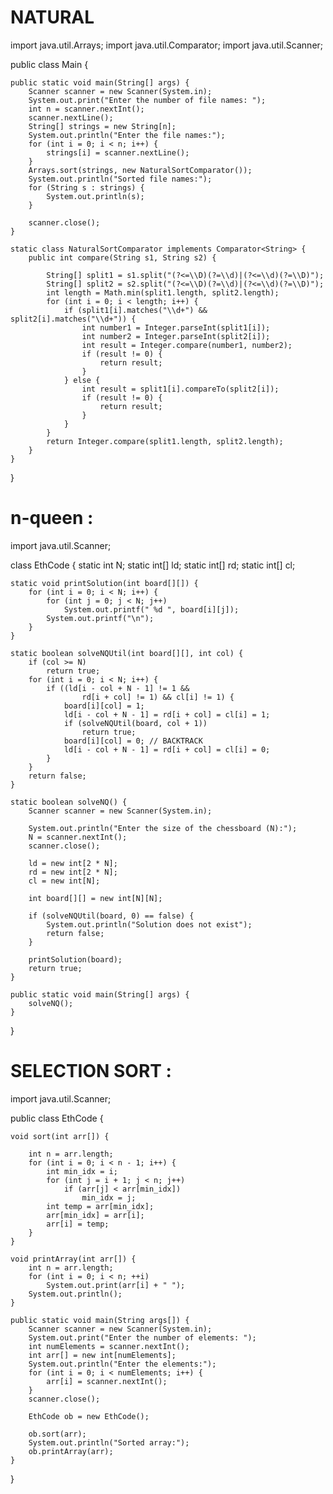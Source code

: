 



















# NATURAL

import java.util.Arrays;
import java.util.Comparator;
import java.util.Scanner;

public class Main {

    public static void main(String[] args) {
        Scanner scanner = new Scanner(System.in);
        System.out.print("Enter the number of file names: ");
        int n = scanner.nextInt();
        scanner.nextLine();
        String[] strings = new String[n];
        System.out.println("Enter the file names:");
        for (int i = 0; i < n; i++) {
            strings[i] = scanner.nextLine();
        }
        Arrays.sort(strings, new NaturalSortComparator());
        System.out.println("Sorted file names:");
        for (String s : strings) {
            System.out.println(s);
        }
        
        scanner.close();
    }

    static class NaturalSortComparator implements Comparator<String> {
        public int compare(String s1, String s2) {

            String[] split1 = s1.split("(?<=\\D)(?=\\d)|(?<=\\d)(?=\\D)");
            String[] split2 = s2.split("(?<=\\D)(?=\\d)|(?<=\\d)(?=\\D)");
            int length = Math.min(split1.length, split2.length);
            for (int i = 0; i < length; i++) {
                if (split1[i].matches("\\d+") && split2[i].matches("\\d+")) {
                    int number1 = Integer.parseInt(split1[i]);
                    int number2 = Integer.parseInt(split2[i]);
                    int result = Integer.compare(number1, number2);
                    if (result != 0) {
                        return result;
                    }
                } else {
                    int result = split1[i].compareTo(split2[i]);
                    if (result != 0) {
                        return result;
                    }
                }
            }
            return Integer.compare(split1.length, split2.length);
        }
    }
}

# n-queen :

import java.util.Scanner;

class EthCode {
    static int N;
    static int[] ld;
    static int[] rd;
    static int[] cl;

    static void printSolution(int board[][]) {
        for (int i = 0; i < N; i++) {
            for (int j = 0; j < N; j++)
                System.out.printf(" %d ", board[i][j]);
            System.out.printf("\n");
        }
    }

    static boolean solveNQUtil(int board[][], int col) {
        if (col >= N)
            return true;
        for (int i = 0; i < N; i++) {
            if ((ld[i - col + N - 1] != 1 &&
                    rd[i + col] != 1) && cl[i] != 1) {
                board[i][col] = 1;
                ld[i - col + N - 1] = rd[i + col] = cl[i] = 1;
                if (solveNQUtil(board, col + 1))
                    return true;
                board[i][col] = 0; // BACKTRACK
                ld[i - col + N - 1] = rd[i + col] = cl[i] = 0;
            }
        }
        return false;
    }

    static boolean solveNQ() {
        Scanner scanner = new Scanner(System.in);

        System.out.println("Enter the size of the chessboard (N):");
        N = scanner.nextInt();
        scanner.close();

        ld = new int[2 * N];
        rd = new int[2 * N];
        cl = new int[N];

        int board[][] = new int[N][N];

        if (solveNQUtil(board, 0) == false) {
            System.out.println("Solution does not exist");
            return false;
        }

        printSolution(board);
        return true;
    }

    public static void main(String[] args) {
        solveNQ();
    }
}


# SELECTION SORT :

import java.util.Scanner;

public class EthCode {

    void sort(int arr[]) {

        int n = arr.length;
        for (int i = 0; i < n - 1; i++) {
            int min_idx = i;
            for (int j = i + 1; j < n; j++)
                if (arr[j] < arr[min_idx])
                    min_idx = j;
            int temp = arr[min_idx];
            arr[min_idx] = arr[i];
            arr[i] = temp;
        }
    }

    void printArray(int arr[]) {
        int n = arr.length;
        for (int i = 0; i < n; ++i)
            System.out.print(arr[i] + " ");
        System.out.println();
    }

    public static void main(String args[]) {
        Scanner scanner = new Scanner(System.in);
        System.out.print("Enter the number of elements: ");
        int numElements = scanner.nextInt();
        int arr[] = new int[numElements];
        System.out.println("Enter the elements:");
        for (int i = 0; i < numElements; i++) {
            arr[i] = scanner.nextInt();
        }
        scanner.close();

        EthCode ob = new EthCode();

        ob.sort(arr);
        System.out.println("Sorted array:");
        ob.printArray(arr);
    }
}



